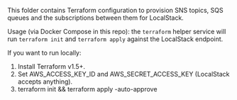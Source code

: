 This folder contains Terraform configuration to provision SNS topics, SQS queues and the subscriptions between them for LocalStack.

Usage (via Docker Compose in this repo): the `terraform` helper service will run `terraform init` and `terraform apply` against the LocalStack endpoint.

If you want to run locally:

1. Install Terraform v1.5+.
2. Set AWS_ACCESS_KEY_ID and AWS_SECRET_ACCESS_KEY (LocalStack accepts anything).
3. terraform init && terraform apply -auto-approve
